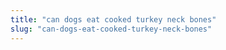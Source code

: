 ```yaml
---
title: "can dogs eat cooked turkey neck bones"
slug: "can-dogs-eat-cooked-turkey-neck-bones"
---
```


